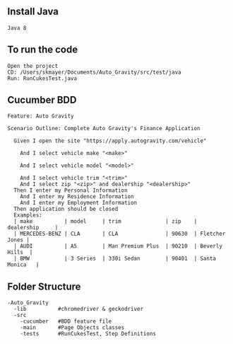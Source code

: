 ## Install Java

    Java 8

## To run the code
    Open the project
    CD: /Users/skmayer/Documents/Auto_Gravity/src/test/java
    Run: RunCukesTest.java

## Cucumber BDD

    Feature: Auto Gravity

    Scenario Outline: Complete Auto Gravity's Finance Application

      Given I open the site "https://apply.autogravity.com/vehicle"

        And I select vehicle make "<make>"

        And I select vehicle model "<model>"

        And I select vehicle trim "<trim>"
        And I select zip "<zip>" and dealership "<dealership>"
      Then I enter my Personal Information
        And I enter my Residence Information
        And I enter my Employment Information
      Then application should be closed
      Examples:
      | make          | model     | trim              | zip    | dealership     |
      | MERCEDES-BENZ | CLA       | CLA               | 90630  | Fletcher Jones |
      | AUDI          | A5        | Man Premium Plus  | 90210  | Beverly Hills  |
      | BMW           | 3 Series  | 330i Sedan        | 90401  | Santa Monica   |

## Folder Structure

    -Auto_Gravity
      -lib          #chromedriver & geckodriver
      -src
        -cucumber   #BDD feature file
        -main       #Page Objects classes
        -tests      #RunCukesTest, Step Definitions
  
